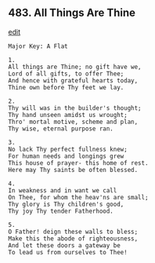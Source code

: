 
## 483.  All Things Are Thine
[edit](https://docs.google.com/document/d/1ZXI4a3bPQgvgXIe0UNIDwdgD3ONxUg21/edit?mode=html)



    Major Key: A Flat

    1.
    All things are Thine; no gift have we,
    Lord of all gifts, to offer Thee;
    And hence with grateful hearts today,
    Thine own before Thy feet we lay.

    2.
    Thy will was in the builder's thought;
    Thy hand unseen amidst us wrought;
    Thro' mortal motive, scheme and plan,
    Thy wise, eternal purpose ran.

    3.
    No lack Thy perfect fullness knew;
    For human needs and longings grew
    This house of prayer- this home of rest.
    Here may Thy saints be often blessed.

    4.
    In weakness and in want we call
    On Thee, for whom the heav'ns are small;
    Thy glory is Thy children's good,
    Thy joy Thy tender Fatherhood.

    5.
    O Father! deign these walls to bless;
    Make this the abode of righteousness,
    And let these doors a gateway be
    To lead us from ourselves to Thee!
